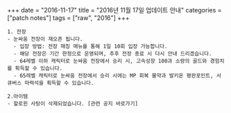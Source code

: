 +++
date = "2016-11-17"
title = "2016년 11월 17일 업데이트 안내"
categories = ["patch notes"]
tags = ["raw", "2016"]
+++

```
1. 전장
- 눈싸움 전장이 재오픈 됩니다.
  - 입장 방법: 전장 매칭 매뉴를 통해 1일 10회 입장 가능합니다.
  - 해당 전장은 기간 한정으로 운영되며, 추후 전장 종료 시 다시 안내 드리겠습니다.
  - 64레벨 이하 캐릭터로 눈싸움 전장에서 승리 시, 고속성장 100과 소량의 골드와 경험치를 획득할 수 있습니다.
  - 65레벨 캐릭터로 눈싸움 전장에서 승리 시에는 MP 회복 물약과 발키온 평판포인트, 서큐버스 마력석을 획득할 수 있습니다.
  
2.아이템
- 할로윈 사탕이 삭제되었습니다. [관련 공지 바로가기]
```
